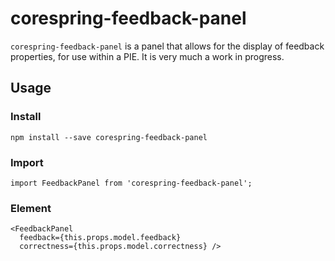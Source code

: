 # corespring-feedback-panel

`corespring-feedback-panel` is a panel that allows for the display of feedback properties, for use within a PIE. It is very much a work in progress.

## Usage

### Install

    npm install --save corespring-feedback-panel


### Import

    import FeedbackPanel from 'corespring-feedback-panel';


### Element

    <FeedbackPanel 
      feedback={this.props.model.feedback} 
      correctness={this.props.model.correctness} />